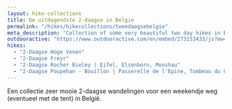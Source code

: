 ```yaml
---
layout: hike-collections
title: De uitdagendste 2-daagse in Belgie
permalink: "/hikes/hikecollections/tweedaagsebelgie"
meta_description: "Collection of some very beautiful two day hikes in Belgium"
outdooractive: "https://www.outdooractive.com/en/embed/273153433/js?mw=false&usr=4imcb1&key=USR-LKA30EGO-EMWGMIS4-4OSSTG7J"
hikes:
  - "2-Daagse Hoge Venen"
  - "2-Daagse Freyr"
  - "2-Daagse Rocher Bieley | Eifel, Elsenborn, Monshau"
  - "2-Daagse Poupehan - Bouillon | Passerelle de l'Epine, Tombeau du Géant, Laddertjeswandeling"
---
```


Een collectie zeer mooie 2-daagse wandelingen voor een weekendje weg (eventueel met de tent) in België.